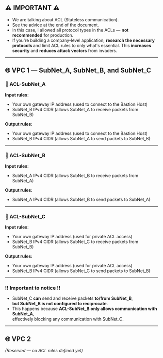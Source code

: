 ## ⚠️ IMPORTANT ⚠️  
- We are talking about ACL (Stateless communication).  
- See the advice at the end of the document.  
- In this case, I allowed all protocol types in the ACLs — **not recommended** for production.  
- If you're building a company-level application, **research the necessary protocols** and limit ACL rules to only what's essential. This **increases security** and **reduces attack vectors** from invaders.

---

## 🌐 VPC 1 — SubNet_A, SubNet_B, and SubNet_C

### 📧 ACL-SubNet_A

**Input rules:**
- Your own gateway IP address (used to connect to the Bastion Host)  
- SubNet_B IPv4 CIDR (allows SubNet_A to receive packets from SubNet_B)

**Output rules:**
- Your own gateway IP address (used to connect to the Bastion Host)  
- SubNet_B IPv4 CIDR (allows SubNet_A to send packets to SubNet_B)

---

### 📧 ACL-SubNet_B

**Input rules:**
- SubNet_A IPv4 CIDR (allows SubNet_B to receive packets from SubNet_A)

**Output rules:**
- SubNet_A IPv4 CIDR (allows SubNet_B to send packets to SubNet_A)

---

### 📧 ACL-SubNet_C

**Input rules:**
- Your own gateway IP address (used for private ACL access)  
- SubNet_B IPv4 CIDR (allows SubNet_C to receive packets from SubNet_B)

**Output rules:**
- Your own gateway IP address (used for private ACL access)  
- SubNet_B IPv4 CIDR (allows SubNet_C to send packets to SubNet_B)

---

### ‼️ Important to notice ‼️  
- SubNet_C **can** send and receive packets **to/from SubNet_B**,  
  **but SubNet_B is not configured to reciprocate**.  
- This happens because **ACL-SubNet_B only allows communication with SubNet_A**,  
  effectively blocking any communication with SubNet_C.

---

## 🌐 VPC 2

*(Reserved — no ACL rules defined yet)*

